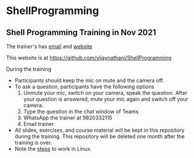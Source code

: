 # ShellProgramming
## Shell Programming Training in Nov 2021

The trainer's has [email](mailto:vijay_nathani@yahoo.com) and [website](http://vijaynathani.github.io)

This website is at <https://github.com/vijaynathani/ShellProgramming>

During the training
- Participants should keep the mic on mute and the camera off.
- To ask a question, participants have the following options
	 1. Unmute your mic, switch on your camera, speak the question. After your question is answered, mute your mic again and switch off your camera.
	 2. Type the question in the chat window of Teams
	 3. WhatsApp the trainer at 9820332115
	 4. Email trainer
- All slides, exercises, and course material will be kept in this repository during the training. This repository will be deleted one month after the training is over.
- Note the [steps](/vijaynathani/ShellProgramming/blob/main/HowToLoginToLinux.md) to work in Linux.
